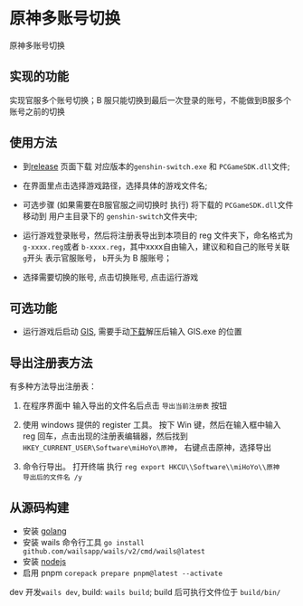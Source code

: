 # 原神多账号切换
原神多账号切换

## 实现的功能
实现官服多个账号切换；B 服只能切换到最后一次登录的账号，不能做到B服多个账号之前的切换

## 使用方法

- 到[release](https://github.com/bingxl/genshin-switch-account/releases) 页面下载 对应版本的`genshin-switch.exe` 和 `PCGameSDK.dll`文件;

- 在界面里点击选择游戏路径，选择具体的游戏文件名;
- 可选步骤 (如果需要在B服官服之间切换时 执行) 将下载的 `PCGameSDK.dll`文件移动到 用户主目录下的 `genshin-switch`文件夹中;
- 运行游戏登录账号，然后将注册表导出到本项目的 reg 文件夹下，命名格式为 `g-xxxx.reg`或者 `b-xxxx.reg`，其中xxxx自由输入，建议和和自己的账号关联 `g`开头 表示官服账号， `b`开头为 B 服账号；
- 选择需要切换的账号, 点击切换账号, 点击运行游戏


## 可选功能
- 运行游戏后启动 [GIS](https://github.com/phonowell/genshin-impact-script), 需要手动[下载](https://github.com/phonowell/genshin-impact-script/releases)解压后输入 GIS.exe 的位置

## 导出注册表方法
有多种方法导出注册表：
1. 在程序界面中 输入导出的文件名后点击 `导出当前注册表` 按钮
2. 使用 windows 提供的 register 工具。
    按下 Win 键，然后在输入框中输入 reg 回车，点击出现的注册表编辑器，然后找到 `HKEY_CURRENT_USER\Software\miHoYo\原神`， 右键点击原神，选择导出

3. 命令行导出。
    打开终端 执行 `reg export HKCU\\Software\\miHoYo\\原神  导出后的文件名 /y`

## 从源码构建
- 安装 [golang](https://go.dev/doc/install)
- 安装 wails 命令行工具 `go install github.com/wailsapp/wails/v2/cmd/wails@latest `
- 安装 [nodejs](https://nodejs.org)
- 启用 pnpm `corepack prepare pnpm@latest --activate`

dev 开发`wails dev`, build: `wails build`; build 后可执行文件位于 `build/bin/`
